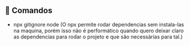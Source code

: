 ## 📌 Comandos

- npx gitignore node (O npx permite rodar dependencias sem instala-las na maquina,
  porém isso não é performático quando quero deixar claro as dependencias para rodar
  o projeto e que são necessárias para tal.)
